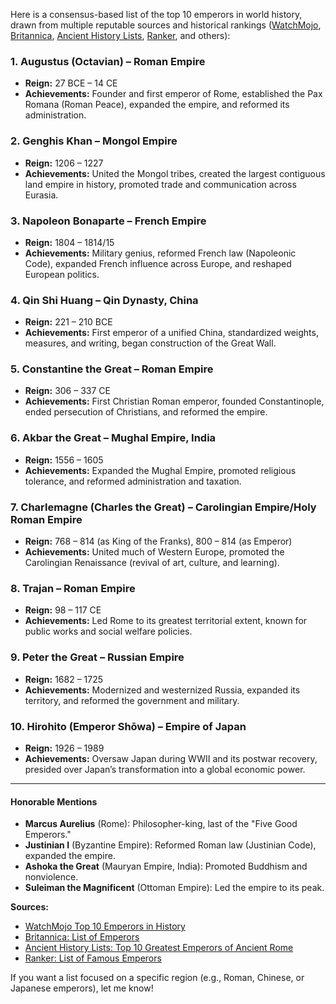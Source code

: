 Here is a consensus-based list of the top 10 emperors in world history, drawn from multiple reputable sources and historical rankings ([WatchMojo](https://www.watchmojo.com/articles/top-10-emperors-in-history), [Britannica](https://www.britannica.com/topic/list-of-emperors-2045456), [Ancient History Lists](https://www.ancienthistorylists.com/rome-history/top-10-greatest-emperors-ancient-rome/), [Ranker](https://www.ranker.com/list/list-of-famous-emperors/reference), and others):

### 1. Augustus (Octavian) – Roman Empire
- **Reign:** 27 BCE – 14 CE
- **Achievements:** Founder and first emperor of Rome, established the Pax Romana (Roman Peace), expanded the empire, and reformed its administration.

### 2. Genghis Khan – Mongol Empire
- **Reign:** 1206 – 1227
- **Achievements:** United the Mongol tribes, created the largest contiguous land empire in history, promoted trade and communication across Eurasia.

### 3. Napoleon Bonaparte – French Empire
- **Reign:** 1804 – 1814/15
- **Achievements:** Military genius, reformed French law (Napoleonic Code), expanded French influence across Europe, and reshaped European politics.

### 4. Qin Shi Huang – Qin Dynasty, China
- **Reign:** 221 – 210 BCE
- **Achievements:** First emperor of a unified China, standardized weights, measures, and writing, began construction of the Great Wall.

### 5. Constantine the Great – Roman Empire
- **Reign:** 306 – 337 CE
- **Achievements:** First Christian Roman emperor, founded Constantinople, ended persecution of Christians, and reformed the empire.

### 6. Akbar the Great – Mughal Empire, India
- **Reign:** 1556 – 1605
- **Achievements:** Expanded the Mughal Empire, promoted religious tolerance, and reformed administration and taxation.

### 7. Charlemagne (Charles the Great) – Carolingian Empire/Holy Roman Empire
- **Reign:** 768 – 814 (as King of the Franks), 800 – 814 (as Emperor)
- **Achievements:** United much of Western Europe, promoted the Carolingian Renaissance (revival of art, culture, and learning).

### 8. Trajan – Roman Empire
- **Reign:** 98 – 117 CE
- **Achievements:** Led Rome to its greatest territorial extent, known for public works and social welfare policies.

### 9. Peter the Great – Russian Empire
- **Reign:** 1682 – 1725
- **Achievements:** Modernized and westernized Russia, expanded its territory, and reformed the government and military.

### 10. Hirohito (Emperor Shōwa) – Empire of Japan
- **Reign:** 1926 – 1989
- **Achievements:** Oversaw Japan during WWII and its postwar recovery, presided over Japan’s transformation into a global economic power.

---

#### Honorable Mentions
- **Marcus Aurelius** (Rome): Philosopher-king, last of the "Five Good Emperors."
- **Justinian I** (Byzantine Empire): Reformed Roman law (Justinian Code), expanded the empire.
- **Ashoka the Great** (Mauryan Empire, India): Promoted Buddhism and nonviolence.
- **Suleiman the Magnificent** (Ottoman Empire): Led the empire to its peak.

**Sources:**  
- [WatchMojo Top 10 Emperors in History](https://www.watchmojo.com/articles/top-10-emperors-in-history)  
- [Britannica: List of Emperors](https://www.britannica.com/topic/list-of-emperors-2045456)  
- [Ancient History Lists: Top 10 Greatest Emperors of Ancient Rome](https://www.ancienthistorylists.com/rome-history/top-10-greatest-emperors-ancient-rome/)  
- [Ranker: List of Famous Emperors](https://www.ranker.com/list/list-of-famous-emperors/reference)  

If you want a list focused on a specific region (e.g., Roman, Chinese, or Japanese emperors), let me know!